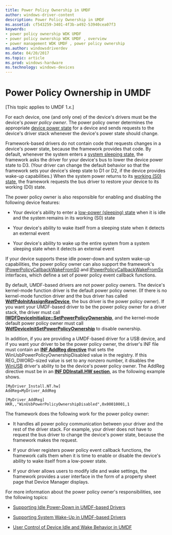 ```yaml
---
title: Power Policy Ownership in UMDF
author: windows-driver-content
description: Power Policy Ownership in UMDF
ms.assetid: cf543259-3401-4f3b-a492-53940cea07f3
keywords:
- power policy ownership WDK UMDF
- power policy ownership WDK UMDF , overview
- power management WDK UMDF , power policy ownership
ms.author: windowsdriverdev
ms.date: 04/20/2017
ms.topic: article
ms.prod: windows-hardware
ms.technology: windows-devices
---
```


# Power Policy Ownership in UMDF


\[This topic applies to UMDF 1.*x*.\]

For each device, one (and only one) of the device's drivers must be the device's *power policy owner*. The power policy owner determines the appropriate [device power state](https://msdn.microsoft.com/library/windows/hardware/ff543162) for a device and sends requests to the device's driver stack whenever the device's power state should change.

Framework-based drivers do not contain code that requests changes in a device's power state, because the framework provides that code. By default, whenever the system enters a [system sleeping state](https://msdn.microsoft.com/library/windows/hardware/ff564575), the framework asks the driver for your device's bus to lower the device power state to D3. (Your driver can change the default behavior so that the framework sets your device's sleep state to D1 or D2, if the device provides wake-up capabilities.) When the system power returns to its [working (S0) state](https://msdn.microsoft.com/library/windows/hardware/ff564591), the framework requests the bus driver to restore your device to its working (D0) state.

The power policy owner is also responsible for enabling and disabling the following device features:

-   Your device's ability to enter a [low-power (sleeping) state](https://msdn.microsoft.com/library/windows/hardware/ff543186) when it is idle and the system remains in its working (S0) state

-   Your device's ability to wake itself from a sleeping state when it detects an external event

-   Your device's ability to wake up the entire system from a system sleeping state when it detects an external event

If your device supports these idle power-down and system wake-up capabilities, the power policy owner can also support the framework's [IPowerPolicyCallbackWakeFromS0](https://msdn.microsoft.com/library/windows/hardware/ff556815) and [IPowerPolicyCallbackWakeFromSx](https://msdn.microsoft.com/library/windows/hardware/ff556825) interfaces, which define a set of power policy event callback functions.

By default, UMDF-based drivers are not power policy owners. The device's kernel-mode function driver is the default power policy owner. (If there is no kernel-mode function driver and the bus driver has called [**WdfPdoInitAssignRawDevice**](https://msdn.microsoft.com/library/windows/hardware/ff548802), the bus driver is the power policy owner). If you want your UMDF-based driver to be the power policy owner for a driver stack, the driver must call [**IWDFDeviceInitialize::SetPowerPolicyOwnership**](https://msdn.microsoft.com/library/windows/hardware/ff557001), and the kernel-mode default power policy owner must call [**WdfDeviceInitSetPowerPolicyOwnership**](https://msdn.microsoft.com/library/windows/hardware/ff546776) to disable ownership.

In addition, if you are providing a UMDF-based driver for a USB device, and if you want your driver to be the power policy owner, the driver's INF file must contain an [**INF AddReg directive**](https://msdn.microsoft.com/library/windows/hardware/ff546320) that sets the WinUsbPowerPolicyOwnershipDisabled value in the registry. If this REG\_DWORD-sized value is set to any nonzero number, it disables the [WinUSB](https://msdn.microsoft.com/library/windows/hardware/ff540196) driver's ability to be the device's power policy owner. The AddReg directive must be in an [**INF DDInstall.HW section**](https://msdn.microsoft.com/library/windows/hardware/ff547330), as the following example shows.

```
[MyDriver_Install.NT.hw]
AddReg=MyDriver_AddReg

[MyDriver_AddReg]
HKR,,"WinUsbPowerPolicyOwnershipDisabled",0x00010001,1
```

The framework does the following work for the power policy owner:

-   It handles all power policy communication between your driver and the rest of the driver stack. For example, your driver does not have to request the bus driver to change the device's power state, because the framework makes the request.

-   If your driver registers power policy event callback functions, the framework calls them when it is time to enable or disable the device's ability to wake itself from a low-power state.

-   If your driver allows users to modify idle and wake settings, the framework provides a user interface in the form of a property sheet page that Device Manager displays.

For more information about the power policy owner's responsibilities, see the following topics:

-   [Supporting Idle Power-Down in UMDF-based Drivers](supporting-idle-power-down-in-umdf-drivers.md)

-   [Supporting System Wake-Up in UMDF-based Drivers](supporting-system-wake-up-in-umdf-drivers.md)

-   [User Control of Device Idle and Wake Behavior in UMDF](user-control-of-device-idle-and-wake-behavior-in-umdf.md)

 

 





